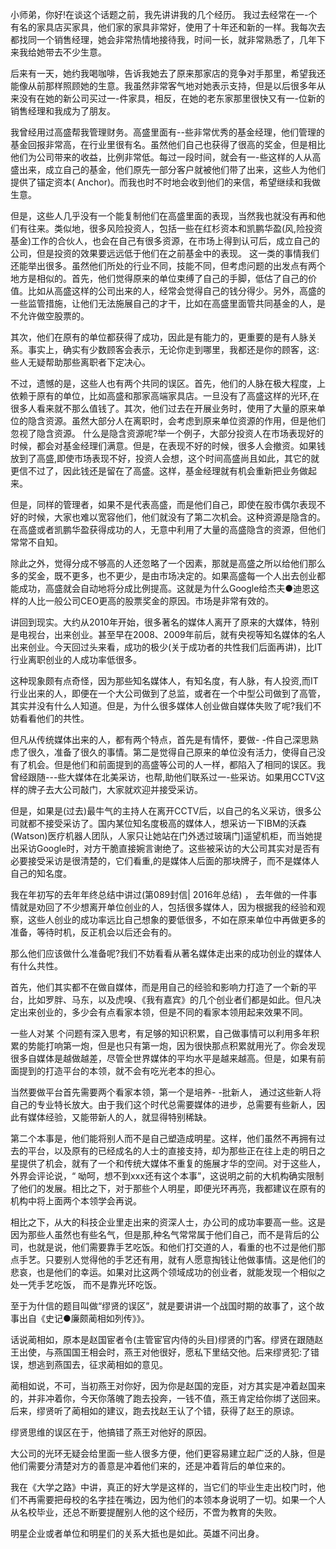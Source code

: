小师弟，你好!在谈这个话题之前，我先讲讲我的几个经历。
我过去经常在一-个有名的家具店买家具，他们家的家具非常好，使用了十年还和新的一样。我每次去都找同一个销售经理，她会非常热情地接待我，时间一长，就非常熟悉了，几年下来我给她带去不少生意。


后来有一天，她约我喝咖啡，告诉我她去了原来那家店的竞争对手那里，希望我还能像从前那样照顾她的生意。我虽然非常客气地对她表示支持，但是以后很多年从来没有在她的新公司买过一-件家具，相反，在她的老东家那里很快又有一-位新的销售经理和我成为了朋友。


我曾经用过高盛帮我管理财务。高盛里面有--些非常优秀的基金经理，他们管理的基金回报非常高，在行业里很有名。虽然他们自己也获得了很高的奖金，但是相比他们为公司带来的收益，比例非常低。每过一段时间，就会有一-些这样的人从高盛出来，成立自己的基金，他们原先一部分客户就被他们带了出来，这些人为他们提供了锚定资本( Anchor)。而我也时不时地会收到他们的来信，希望继续和我做生意。


但是，这些人几乎没有一个能复制他们在高盛里面的表现，当然我也就没有再和他们有往来。类似地，很多风险投资人，包括一些在红杉资本和凯鹏华盈(风,险投资基金)工作的合伙人，也会在自己有很多资源，在市场上得到认可后，成立自己的公司，但是投资的效果要远远低于他们在之前基金中的表现。
这一类的事情我们还能举出很多。虽然他们所处的行业不同，技能不同，但考虑问题的出发点有两个地方是相似的。首先，他们觉得原来的单位束缚了自己的手脚，低估了自己的价值。比如从高盛这样的公司出来的人，经常会觉得自己的钱分得少。另外，高盛的一些监管措施，让他们无法施展自己的才干，比如在高盛里面管共同基金的人，是不允许做空股票的。

其次，他们在原有的单位都获得了成功，因此是有能力的，更重要的是有人脉关系。事实上，确实有少数顾客会表示，无论你走到哪里，我都还是你的顾客，这:些人无疑帮助那些离职者下定决心。

不过，遗憾的是，这些人也有两个共同的误区。首先，他们的人脉在极大程度，上依赖于原有的单位，比如高盛和那家高端家具店。一旦没有了高盛这样的光环,在很多人看来就不那么值钱了。其次，他们过去在开展业务时，使用了大量的原来单位的隐含资源。虽然大部分人在离职时，会考虑到原来单位资源的作用，但是他们忽视了隐含资源。
什么是隐含资源呢?举一个例子，大部分投资人在市场表现好的时候，都会对基金经理们满意。但是，在表现不好的时候，很多人会撤资。如果钱放到了高盛,即使市场表现不好，投资人会想，这个时间高盛尚且如此，其它的就更信不过了，因此钱还是留在了高盛。这样，基金经理就有机会重新把业务做起来。

但是，同样的管理者，如果不是代表高盛，而是他们自己，即使在股市偶尔表现不好的时候，大家也难以宽容他们，他们就没有了第二次机会。这种资源是隐含的。在高盛或者凯鹏华盈获得成功的人，无意中利用了大量的高盛隐含的资源，但他们常常不自知。

除此之外，觉得分成不够高的人还忽略了一个因素，那就是高盛之所以给他们那么多的奖金，既不更多，也不更少，是由市场决定的。如果高盛每一个人出去创业都能成功，高盛就会自动地将分成比例提高。这就是为什么Google给杰夫●迪恩这样的人比一般公司CEO更高的股票奖金的原因。市场是非常有效的。

讲回到现实。大约从2010年开始，很多著名的媒体人离开了原来的大媒体，特别是电视台，出来创业。甚至早在2008、2009年前后，就有央视等知名媒体的名人出来创业。今天回过头来看，成功的极少(关于成功者的共性我们后面再讲)，比IT行业离职创业的人成功率低很多。


这种现象颇有点奇怪，因为那些知名媒体人，有知名度，有人脉，有人投资,而IT行业出来的人，即便在一个大公司做到了总监，或者在一个中型公司做到了高管，其实并没有什么人知道。但是，为什么很多媒体人创业做自媒体失败了呢?我们不妨看看他们的共性。

但凡从传统媒体出来的人，都有两个特点，首先是有情怀，要做- -件自己深思熟虑了很久，准备了很久的事情。第二是觉得自己原来的单位没有活力，使得自己没有了机会。但是他们和前面提到的高盛等公司的人一样，都陷入了相同的误区。我曾经跟随---些大媒体在北美采访，也帮,助他们联系过一-些采访。如果用CCTV这样的牌子去大公司敲门，大家就欢迎并接受采访。

但是，如果是(过去)最牛气的主持人在离开CCTV后，以自己的名义采访，很多公司就都不接受采访了。国内某位知名度极高的媒体人，想采访一下IBM的沃森(Watson)医疗机器人团队，人家只让她站在门外透过玻璃门]遥望机柜，而当她提出采访Google时，对方干脆直接婉言谢绝了。这些被采访的大公司其实对是否有必要接受采访是很清楚的，它们看重,的是媒体人后面的那块牌子，而不是媒体人自己的知名度。

我在年初写的去年年终总结中讲过(第089封信| 2016年总结) ， 去年做的一件事情就是劝回了不少想离开单位创业的人，包括很多媒体人，因为根据我的经验和观察，这些人创业的成功率远比自己想象的要低很多，不如在原来单位中再做更多的准备，等待时机，反正机会以后还会有的。

那么他们应该做什么准备呢?我们不妨看看从著名媒体走出来的成功创业的媒体人有什么共性。

首先，他们其实都不在做自媒体，而是用自己的经验和影响力打造了一个新的平台，比如罗胖、马东，以及虎嗅、《我有嘉宾》的几个创业者们都是如此。但凡决定出来创业的，多少会有点看家本领，但是不同的看家本领用起来效果不同。


一些人对某 个问题有深入思考，有足够的知识积累，自己做事情可以利用多年积累的势能打响第一炮，但是也只有第一炮，因为很快那点积累就用光了。你会发现很多自媒体是越做越差，尽管全世界媒体的平均水平是越来越高。但是，如果有前面提到的打造平台的本领，就不会有吃光老本的担心。

当然要做平台首先需要两个看家本领，第一个是培养- -批新人， 通过这些新人将自己的专业特长放大。由于我们这个时代总需要媒体的进步，总需要有些新人，因此有媒体经验，又能带新人的人，就显得特别稀缺。


第二个本事是，他们能将别人而不是自己塑造成明星。这样，他们虽然不再拥有过去的平台，以及原有的已经成名的人士的直接支持，却为那些正在往上走的明日之星提供了机会，就有了一个和传统大媒体不重复的施展才华的空间。对于这些人，外界会评论说，“ 呦呵，想不到xxx还有这个本事”，这说明之前的大机构确实限制了他们的发展。相比之下，对于那些个人明星，即便光环再亮，我都建议在原有的机构中将上面两个本领学会再说。


相比之下，从大的科技企业里走出来的资深人士，办公司的成功率要高一些。这是因为那些人虽然也有些名气，但是那,种名气常常属于他们自己，而不是背后的公司，也就是说，他们需要靠手艺吃饭。和他们打交道的人，看重的也不过是他们那点手艺。只要别人觉得他的手艺还有用，就有人愿意掏钱让他做事情。这是他们的悲哀，也是他们的幸运。如果对比这两个领域成功的创业者，就能发现一个相似之处一凭手艺吃饭， 而不是靠光环吃饭。



至于为什信的题目叫做“缪贤的误区”，就是要讲讲一个战国时期的故事了，这个故事出自《史记●廉颇蔺相如列传》》。

话说蔺相如，原本是赵国宦者令(主管宦官内侍的头目)缪贤的门客。缪贤在跟随赵王出使，与燕国国王相会时，燕王对他很好，愿私下里结交他。后来缪贤犯:了错误，想逃到燕国去，征求蔺相如的意见。

蔺相如说，不可，当初燕王对你好，因为你是赵国的宠臣，对方其实是冲着赵国来的，并非冲着你，今天你落魄了跑去投奔，一钱不值，燕王肯定给你绑了送回来。后来，缪贤听了蔺相如的建议，跑去找赵王认了个错，获得了赵王的原谅。


缪贤思维的误区在于，他搞错了燕王对他好的原因。

大公司的光环无疑会给里面一些人很多方便，他们更容易建立起广泛的人脉，但是他们需要分清楚对方的善意是冲着他们来的，还是冲着背后的单位来的。

我在《大学之路》中讲，真正的好大学是这样的，当它们的毕业生走出校门时，他们不再需要把母校的名字挂在嘴边，因为他们的本领本身说明了一切。如果一个人从名校毕业，还总不断要提醒别人他的这个经历，不啻为教育的失败。

明星企业或者单位和明星们的关系大抵也是如此。英雄不问出身。
